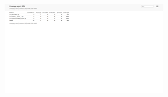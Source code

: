 ![](https://github.com/kllelndhlm/Tiralabraharjoitus/blob/main/Dokumentaatio/Kuvat/Coverage%20report%202022-08-06%2023-07-47.png?raw=true)

